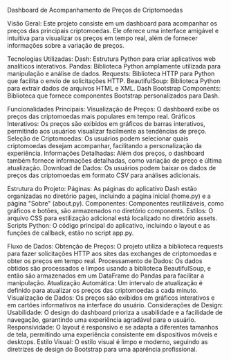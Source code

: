 Dashboard de Acompanhamento de Preços de Criptomoedas

Visão Geral:
Este projeto consiste em um dashboard para acompanhar os preços das principais criptomoedas. Ele oferece uma interface amigável e intuitiva para visualizar os preços em tempo real, além de fornecer informações sobre a variação de preços.

Tecnologias Utilizadas:
Dash: Estrutura Python para criar aplicativos web analíticos interativos.
Pandas: Biblioteca Python amplamente utilizada para manipulação e análise de dados.
Requests: Biblioteca HTTP para Python que facilita o envio de solicitações HTTP.
BeautifulSoup: Biblioteca Python para extrair dados de arquivos HTML e XML.
Dash Bootstrap Components: Biblioteca que fornece componentes Bootstrap personalizados para Dash.

Funcionalidades Principais:
Visualização de Preços: O dashboard exibe os preços das criptomoedas mais populares em tempo real.
Gráficos Interativos: Os preços são exibidos em gráficos de barras interativos, permitindo aos usuários visualizar facilmente as tendências de preço.
Seleção de Criptomoedas: Os usuários podem selecionar quais criptomoedas desejam acompanhar, facilitando a personalização da experiência.
Informações Detalhadas: Além dos preços, o dashboard também fornece informações detalhadas, como variação de preço e última atualização.
Download de Dados: Os usuários podem baixar os dados de preços das criptomoedas em formato CSV para análises adicionais.

Estrutura do Projeto:
Páginas: As páginas do aplicativo Dash estão organizadas no diretório pages, incluindo a página inicial (home.py) e a página "Sobre" (about.py).
Componentes: Componentes reutilizáveis, como gráficos e botões, são armazenados no diretório components.
Estilos: O arquivo CSS para estilização adicional está localizado no diretório assets.
Scripts Python: O código principal do aplicativo, incluindo o layout e as funções de callback, estão no script app.py.

Fluxo de Dados:
Obtenção de Preços: O projeto utiliza a biblioteca requests para fazer solicitações HTTP aos sites das exchanges de criptomoedas e obter os preços em tempo real.
Processamento de Dados: Os dados obtidos são processados e limpos usando a biblioteca BeautifulSoup, e então são armazenados em um DataFrame do Pandas para facilitar a manipulação.
Atualização Automática: Um intervalo de atualização é definido para atualizar os preços das criptomoedas a cada minuto.
Visualização de Dados: Os preços são exibidos em gráficos interativos e em cartões informativos na interface do usuário.
Considerações de Design:
Usabilidade: O design do dashboard prioriza a usabilidade e a facilidade de navegação, garantindo uma experiência agradável para o usuário.
Responsividade: O layout é responsivo e se adapta a diferentes tamanhos de tela, permitindo uma experiência consistente em dispositivos móveis e desktops.
Estilo Visual: O estilo visual é limpo e moderno, seguindo as diretrizes de design do Bootstrap para uma aparência profissional.
